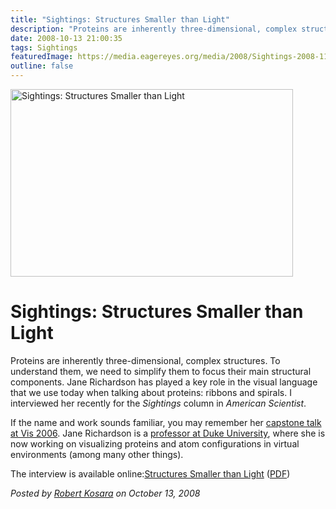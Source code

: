 ```yaml
---
title: "Sightings: Structures Smaller than Light"
description: "Proteins are inherently three-dimensional, complex structures. To understand them, we need to simplify them to focus their main structural components. Jane Richardson has played a key role in the visual language that we use today when talking about proteins: ribbons and spirals. I interviewed her recently for the Sightings column in American Scientist."
date: 2008-10-13 21:00:35
tags: Sightings
featuredImage: https://media.eagereyes.org/media/2008/Sightings-2008-11-Richardson.jpg
outline: false
---
```


<p><img src="https://media.eagereyes.org/media/2008/Sightings-2008-11-Richardson.jpg" alt="Sightings: Structures Smaller than Light" width="452" height="300" /></p>

# Sightings: Structures Smaller than Light

Proteins are inherently three-dimensional, complex structures. To understand them, we need to simplify them to focus their main structural components. Jane Richardson has played a key role in the visual language that we use today when talking about proteins: ribbons and spirals. I interviewed her recently for the <em>Sightings</em> column in <em>American Scientist</em>.

If the name and work sounds familiar, you may remember her <a href="http://vis.computer.org/Vis2006/session/capstone.html">capstone talk at Vis 2006</a>. Jane Richardson is a <a href="http://kinemage.biochem.duke.edu/">professor at Duke University</a>, where she is now working on visualizing proteins and atom configurations in virtual environments (among many other things).

The interview is available online:<a href="http://www.americanscientist.org/issues/pub/structures-smaller-than-light">Structures Smaller than Light</a> (<a href="http://amsciadmin.eresources.com/libraries/documents/2008103122126984-2008-07Kosara.pdf">PDF</a>)


_Posted by <a href="/about">Robert Kosara</a> on October 13, 2008_



